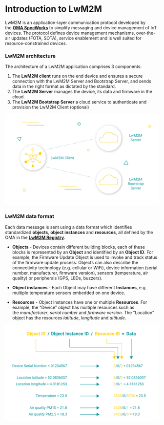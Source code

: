 # Introduction to LwM2M 

LwM2M is an application-layer communication protocol developed by the <a href="https://omaspecworks.org/" target="_blank">**OMA SpecWorks**</a> to simplify messaging and device management of IoT devices. The protocol defines device management mechanisms, over-the-air updates (FOTA, SOTA), service enablement and is well suited for resource-constrained devices.

### LwM2M architecture

The architecture of a LwM2M application comprises 3 components: 

1. The **LwM2M client** runs on the end device and ensures a secure connection with the LwM2M Server and Bootstrap Server, and sends data in the right format as dictated by the standard.
2. The **LwM2M Server** manages the device, its data and firmware in the cloud. 
3. The **LwM2M Bootstrap Server** a cloud service to authenticate and provision the LwM2M Client (optional)

![LwM2M architecture](img/architecture.jpeg)

### LwM2M data format

Each data message is sent using a data format which identifies standardized **objects**, **object instances** and **resources**, all defined by the OMA in the
<a href="https://technical.openmobilealliance.org/OMNA/LwM2M/LwM2MRegistry.html" target="_blank">**LwM2M Registry**</a>. 

- **Objects** - Devices contain different building blocks, each of these blocks is represented by an **Object** and identified by an **Object ID**. For example, the Firmware Update Object is used to invoke and track status of the firmware update process. Objects can also describe the connectivity technology (e.g. cellular or WiFi), device information (serial number, manufacturer, firmware version), sensors (temperature, air quality) or peripherals (GPS, LEDs, buzzers).

- **Object instances** - Each Object may have different **Instances**, e.g. multiple temperature sensors embedded on one device.

- **Resources** - Object Instances have one or multiple **Resources**. For example, the “Device” object has multiple resources such as the *manufacturer*, *serial number* and *firmware version*. The “Location” object has the resources *latitude*, *longitude* and *altitude*.


![LwM2M data format](img/lwm2m-data-model.jpg)